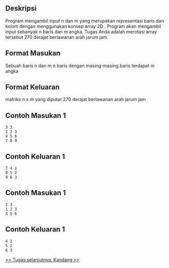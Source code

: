 ## Deskripsi

Program mengambil input n dan m yang merupakan representasi baris dan kolom dengan menggunakan konsep array 2D . Program akan mengambil input sebanyak n baris dan m angka. Tugas Anda adalah merotasi array tersebut 270 derajat berlawanan arah jarum jam.

## Format Masukan

Sebuah baris n dan m
n baris dengan masing-masing baris terdapat m angka

## Format Keluaran

matriks n x m yang diputar 270 derajat berlawanan arah jarum jam

## Contoh Masukan 1

```
3 3
1 2 3
4 5 6
7 8 9
```

## Contoh Keluaran 1

```
7 4 1
8 5 2
9 6 3
```
## Contoh Masukan 1

```
2 3
1 2 3
4 5 6
```

## Contoh Keluaran 1

```
4 1
5 2
6 3
```

[&gt;&gt; Tugas selanjutnya: Kandang &gt;&gt;](3.2-Kandang.md)